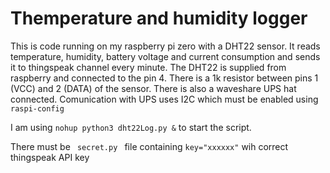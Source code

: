 # Themperature and humidity logger
This is code running on my raspberry pi zero with a DHT22 sensor. It reads temperature, humidity, battery voltage and current consumption and sends it to thingspeak channel every minute.
The DHT22 is supplied from raspberry and connected to the pin 4.
There is a 1k resistor between pins 1 (VCC) and 2 (DATA) of the sensor.
There is also a waveshare UPS hat connected. Comunication with UPS uses I2C which must be enabled using <code>raspi-config</code>

I am using <code>nohup python3 dht22Log.py &</code> to start the script.

There must be <code> secret.py </code> file containing <code>key="xxxxxx"</code> wih correct thingspeak API key
